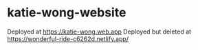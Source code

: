 # katie-wong-website

Deployed at https://katie-wong.web.app 
Deployed but deleted at https://wonderful-ride-c6262d.netlify.app/ 
